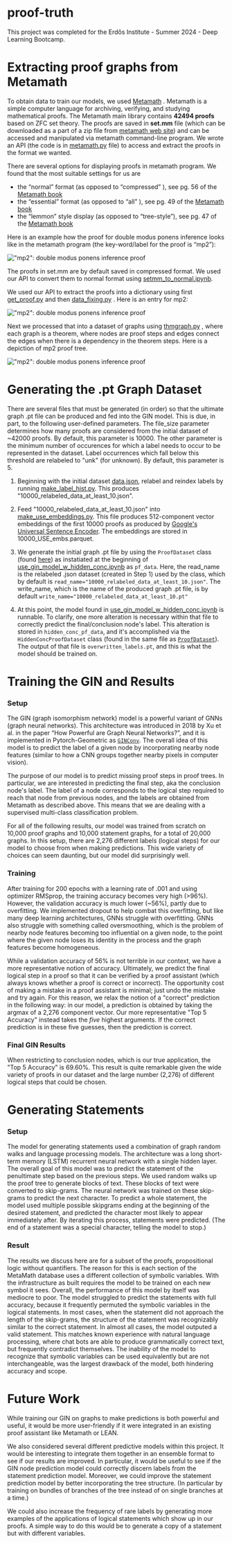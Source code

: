 # proof-truth
This project was completed for the Erdős Institute - Summer 2024 - Deep Learning Bootcamp.

# Extracting proof graphs from Metamath
To obtain data to train our models, we used [Metamath](https://us.metamath.org) . Metamath is a simple computer language for archiving, verifying, and studying mathematical proofs. The Metamath main library contains **42494 proofs** based on ZFC set theory. The proofs are saved in **set.mm** file (which can be downloaded as a part of a zip file from [metamath web site](https://us.metamath.org/#downloads)) and can be accessed and manipulated via metamath command-line program. We wrote an API (the code is in [metamath.py](metamath.py) file) to access and extract the proofs in the format we wanted. 

There are several options for displaying proofs in metamath program. We found that the most suitable settings for us are
- the “normal” format (as opposed to “compressed” ), see pg. 56 of the [Metamath book](https://us.metamath.org/#book)
- the “essential” format (as opposed to “all” ), see pg. 49 of the [Metamath book](https://us.metamath.org/#book)
- the “lemmon” style display (as opposed to “tree-style”), see pg. 47 of the [Metamath book](https://us.metamath.org/#book) 

Here is an example how the proof for double modus ponens inference looks like in the metamath program (the key-word/label for the proof is “mp2”):

!["mp2": double modus ponens inference proof](/presentation_assets/mp2_lemmon.png)

The proofs in set.mm are by default saved in compressed format. We used our API to convert them to normal format using [setmm_to_normal.ipynb](/Dataset/setmm_to_normal.ipynb). 

We used our API to extract the proofs into a dictionary using first [get_proof.py](/Dataset/get_proof.py) and then [data_fixing.py](/Dataset/data_fixing.py) . Here is an entry for mp2:

!["mp2": double modus ponens inference proof](/presentation_assets/mp2_dict.png)

Next we processed that into a dataset of graphs using [thmgraph.py](/Dataset/thmgraph.py) , where each graph is a theorem, where nodes are proof steps and edges connect the edges when there is a dependency in the theorem steps. Here is a depiction of mp2 proof tree.

!["mp2": double modus ponens inference proof](/presentation_assets/ax-mp_proof_tree.png)

# Generating the .pt Graph Dataset

There are several files that must be generated (in order) so that the ultimate graph .pt file can be produced and fed into the GIN model. This is due, in part, to the following user-defined parameters. The file_size parameter determines how many proofs are considered from the initial dataset of ~42000 proofs. By default, this parameter is 10000. The other parameter is the minimum number of occurences for which a label needs to occur to be represented in the dataset. Label occurrences which fall below this threshold are relabeled to "unk" (for unknown). By default, this parameter is 5.

1. Beginning with the initial dataset [data.json](https://github.com/jableable/proof-truth/blob/main/Model/USE%20GIN%20model/data/raw/data.json), relabel and reindex labels by running [make_label_hist.py](https://github.com/jableable/proof-truth/blob/main/Model/USE%20GIN%20model/make_label_hist.py). This produces "10000_relabeled_data_at_least_10.json".

2. Feed "10000_relabeled_data_at_least_10.json" into [make_use_embeddings.py](https://github.com/jableable/proof-truth/blob/main/Model/USE%20GIN%20model/make_use_embeddings.py). This file produces 512-component vector embeddings of the first 10000 proofs as produced by [Google's Universal Sentence Encoder](https://research.google/pubs/universal-sentence-encoder/). The embeddings are stored in 10000_USE_embs.parquet.

3. We generate the initial graph .pt file by using the <code>ProofDataset</code> class (found [here](https://github.com/jableable/proof-truth/blob/main/Model/USE%20GIN%20model/use_dataset.py])) as instatiated at the beginning of [use_gin_model_w_hidden_conc.ipynb](https://github.com/jableable/proof-truth/blob/main/Model/USE%20GIN%20model/use_gin_model_w_hidden_conc.ipynb) as <code>pf_data</code>. Here, the read_name is the relabeled .json dataset (created in Step 1) used by the class, which by default is <code>read_name="10000_relabeled_data_at_least_10.json"</code>. The write_name, which is the name of the produced graph .pt file, is by default <code>write_name="10000_relabeled_data_at_least_10.pt"</code>

4. At this point, the model found in [use_gin_model_w_hidden_conc.ipynb](https://github.com/jableable/proof-truth/blob/main/Model/USE%20GIN%20model/use_gin_model_w_hidden_conc.ipynb) is runnable. To clarify, one more alteration is necessary within that file to correctly predict the final/conclusion node's label. This alteration is stored in <code>hidden_conc_pf_data</code>, and it's accomplished via the <code>HiddenConcProofDataset</code> class (found in the same file as  [<code>ProofDataset</code>](https://github.com/jableable/proof-truth/blob/main/Model/USE%20GIN%20model/use_dataset.py])). The output of that file is <code>overwritten_labels.pt</code>, and this is what the model should be trained on.

# Training the GIN and Results

### Setup

The GIN (graph isomorphism network) model is a powerful variant of GNNs (graph neural networks). This architecture was introduced in 2018 by Xu et al. in the paper “How Powerful are Graph Neural Networks?”, and it is implemented in Pytorch-Geometric as [<code>GINConv</code>](https://pytorch-geometric.readthedocs.io/en/latest/generated/torch_geometric.nn.conv.GINConv.html). The overall idea of this model is to predict the label of a given node by incorporating nearby node features (similar to how a CNN groups together nearby pixels in computer vision).

The purpose of our model is to predict missing proof steps in proof trees. In particular, we are interested in predicting the final step, aka the conclusion node's label. The label of a node corresponds to the logical step required to reach that node from previous nodes, and the labels are obtained from Metamath as described above. This means that we are dealing with a supervised multi-class classification problem.

For all of the following results, our model was trained from scratch on 10,000 proof graphs and 10,000 statement graphs, for a total of 20,000 graphs. In this setup, there are 2,276 different labels (logical steps) for our model to choose from when making predictions. This wide variety of choices can seem daunting, but our model did surprisingly well. 

### Training

After training for 200 epochs with a learning rate of .001 and using optimizer RMSprop, the training accuracy becomes very high (>96%). However, the validation accuracy is much lower (~56%), partly due to overfitting. We implemented dropout to help combat this overfitting, but like many deep learning architectures, GNNs struggle with overfitting. GNNs also struggle with something called oversmoothing, which is the problem of nearby node features becoming too influential on a given node, to the point where the given node loses its identity in the process and the graph features become homogeneous. 

While a validation accuracy of 56% is not terrible in our context, we have a more representative notion of accuracy. Ultimately, we predict the final logical step in a proof so that it can be verified by a proof assistant (which always knows whether a proof is correct or incorrect). The opportunity cost of making a mistake in a proof assistant is minimal; just undo the mistake and try again. For this reason, we relax the notion of a "correct" prediction in the following way: in our model, a prediction is obtained by taking the argmax of a 2,276 component vector. Our more representative "Top 5 Accuracy" instead takes the *five* highest arguments. If the correct prediction is in these five guesses, then the prediction is correct. 

### Final GIN Results

When restricting to conclusion nodes, which is our true application, the "Top 5 Accuracy" is 69.60%. This result is quite remarkable given the wide variety of proofs in our dataset and the large number (2,276) of different logical steps that could be chosen.

# Generating Statements

### Setup

The model for generating statements used a combination of graph random walks and language processing models. The architecture was a long short-term memory (LSTM) recurrent neural network with a single hidden layer. The overall goal of this model was to predict the statement of the penultimate step based on the previous steps. We used random walks up the proof tree to generate blocks of text. These blocks of text were converted to skip-grams. The neural network was trained on these skip-grams to predict the next character. To predict a whole statement, the model used multiple possible skipgrams ending at the beginning of the desired statement, and predicted the character most likely to appear immediately after. By iterating this process, statements were predicted. (The end of a statement was a special character, telling the model to stop.) 

### Result

The results we discuss here are for a subset of the proofs, propositional logic without quantifiers. The reason for this is each section of the MetaMath database uses a different collection of symbolic variables. With the infrastructure as built requires the model to be trained on each new symbol it sees. Overall, the performance of this model by itself was mediocre to poor. The model struggled to predict the statements with full accuracy, because it frequently permuted the symbolic variables in the logical statements. In most cases, when the statement did not approach the length of the skip-grams, the structure of the statement was recognizably similar to the correct statement. In almost all cases, the model outputed a valid statement. This matches known experience with natural language processing, where chat bots are able to produce grammatically correct text, but frequently contradict themselves. The inability of the model to recognize that symbolic variables can be used equivalently but are not interchangeable, was the largest drawback of the model, both hindering accuracy and scope.

# Future Work

While training our GIN on graphs to make predictions is both powerful and useful, it would be more user-friendly if it were integrated in an existing proof assistant like Metamath or LEAN.

We also considered several different predictive models within this project. It would be interesting to integrate them together in an ensemble format to see if our results are improved. In particular, it would be useful to see if the GIN node prediction model could correctly discern labels from the statement prediction model. Moreover, we could improve the statement prediction model by better incorporating the tree structure. (In particular by training on bundles of branches of the tree instead of on single branches at a time.)

We could also increase the frequency of rare labels by generating more examples of the applications of logical statements which show up in our proofs. A simple way to do this would be to generate a copy of a statement but with different variables. 





